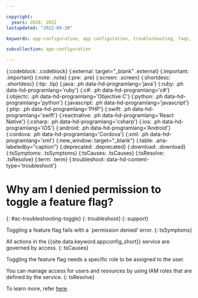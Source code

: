 ```yaml
---

copyright:
  years: 2020, 2022
lastupdated: "2022-09-30"

keywords: app-configuration, app configuration, troubleshooting, faqs, Frequently Asked Questions, question,

subcollection: app-configuration

---
```


{:codeblock: .codeblock}
{:external: target="_blank" .external}
{:important: .important}
{:note: .note}
{:pre: .pre}
{:screen: .screen}
{:shortdesc: .shortdesc}
{:tip: .tip}
{:java: .ph data-hd-programlang='java'}
{:ruby: .ph data-hd-programlang='ruby'}
{:c#: .ph data-hd-programlang='c#'}
{:objectc: .ph data-hd-programlang='Objective C'}
{:python: .ph data-hd-programlang='python'}
{:javascript: .ph data-hd-programlang='javascript'}
{:php: .ph data-hd-programlang='PHP'}
{:swift: .ph data-hd-programlang='swift'}
{:reactnative: .ph data-hd-programlang='React Native'}
{:csharp: .ph data-hd-programlang='csharp'}
{:ios: .ph data-hd-programlang='iOS'}
{:android: .ph data-hd-programlang='Android'}
{:cordova: .ph data-hd-programlang='Cordova'}
{:xml: .ph data-hd-programlang='xml'}
{:new_window: target="_blank"}
{:table: .aria-labeledby="caption"}
{:deprecated: .deprecated}
{:download: .download}
{:tsSymptoms: .tsSymptoms}
{:tsCauses: .tsCauses}
{:tsResolve: .tsResolve}
{:term: .term}
{:troubleshoot: data-hd-content-type='troubleshoot'}

# Why am I denied permission to toggle a feature flag?
{: #ac-troubleshooting-toggle}
{: troubleshoot}
{: support}

Toggling a feature flag fails with a `permission denied' error.
{: tsSymptoms}

All actions in the {{site.data.keyword.appconfig_short}} service are governed by access.
{: tsCauses}

Toggling the feature flag needs a specific role to be assigned to the user.

You can manage access for users and resources by using IAM roles that are defined by the service.
{: tsResolve}

To learn more, refer [here](/docs/app-configuration?topic=app-configuration-ac-service-access-management#ac-roles-permissions).

